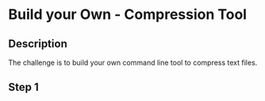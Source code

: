# Build your Own - Compression Tool

## Description
The challenge is to build your own command line tool to compress text files. 





## Step 1